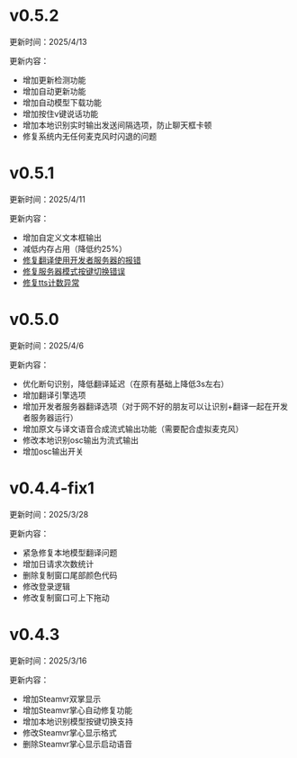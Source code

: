 # v0.5.2

更新时间：2025/4/13

更新内容：

- 增加更新检测功能
- 增加自动更新功能
- 增加自动模型下载功能
- 增加按住v键说话功能
- 增加本地识别实时输出发送间隔选项，防止聊天框卡顿
- 修复系统内无任何麦克风时闪退的问题




# v0.5.1

更新时间：2025/4/11

更新内容：

- 增加自定义文本框输出
- 减低内存占用（降低约25%）
- [修复翻译使用开发者服务器的报错](https://github.com/VoiceLinkVR/VRCLS/commit/1a8b1fbf7525f2018866adac05e55e1e682588f3)
- [修复服务器模式按键切换错误](https://github.com/VoiceLinkVR/VRCLS/commit/21e0f2300a4f4194c1e8de3d8e72c82633e1dee7)
- [修复tts计数异常](https://github.com/VoiceLinkVR/VRCLS/commit/975f6553385376818bff9407e1cd2abbaa5f6549)



# v0.5.0

更新时间：2025/4/6

更新内容：

- 优化断句识别，降低翻译延迟（在原有基础上降低3s左右）
- 增加翻译引擎选项
- 增加开发者服务器翻译选项（对于网不好的朋友可以让识别+翻译一起在开发者服务器运行）
- 增加原文与译文语音合成流式输出功能（需要配合虚拟麦克风）
- 修改本地识别osc输出为流式输出
- 增加osc输出开关



# v0.4.4-fix1

更新时间：2025/3/28

更新内容：

- 紧急修复本地模型翻译问题
- 增加日请求次数统计
- 删除复制窗口尾部颜色代码
- 修改登录逻辑
- 修改复制窗口可上下拖动



# v0.4.3

更新时间：2025/3/16

更新内容：

- 增加Steamvr双掌显示
- 增加Steamvr掌心自动修复功能
- 增加本地识别模型按键切换支持
- 修改Steamvr掌心显示格式
- 删除Steamvr掌心显示启动语音


